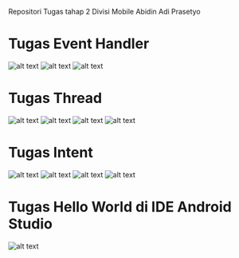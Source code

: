 Repositori Tugas tahap 2 Divisi Mobile Abidin Adi Prasetyo


Tugas Event Handler
====
![alt text](https://github.com/ABIDINADIPRASETYO/Tahap-2-divisi-Mobile/blob/master/Android/SS%20Event%20Handler/Screenshot_20180321-151158.png "SS Event Handler Sebelum di klik")
![alt text](https://github.com/ABIDINADIPRASETYO/Tahap-2-divisi-Mobile/blob/master/Android/SS%20Event%20Handler/Screenshot_20180321-151213.png "SS Event Handler Setelah di klik")
![alt text](https://github.com/ABIDINADIPRASETYO/Tahap-2-divisi-Mobile/blob/master/Android/SS%20Event%20Handler/eventhandler.jpg "Codingan Event Handler di IDE saya yaitu Android Studio")


Tugas Thread
====
![alt text](https://github.com/ABIDINADIPRASETYO/Tahap-2-divisi-Mobile/blob/master/Android/SS%20Thread/Screenshot_20180321-160847.png "SS Thread Sebelum di tekan button start")
![alt text](https://github.com/ABIDINADIPRASETYO/Tahap-2-divisi-Mobile/blob/master/Android/SS%20Thread/Screenshot_20180321-160850.png "SS Thread Setelah di tekan button start")
![alt text](https://github.com/ABIDINADIPRASETYO/Tahap-2-divisi-Mobile/blob/master/Android/SS%20Thread/Screenshot_20180321-160853.png "SS Thread Setelah di tekan button stop")
![alt text](https://github.com/ABIDINADIPRASETYO/Tahap-2-divisi-Mobile/blob/master/Android/SS%20Thread/thread.jpg "Codingan Thread di IDE saya yaitu Android Studio")


Tugas Intent
====
![alt text](https://github.com/ABIDINADIPRASETYO/Tahap-2-divisi-Mobile/blob/master/Android/SS%20intent/Screenshot_20180321-154637.png "Aplikasi Intent menggunakan 2 button, yaitu button1 dan button")
![alt text](https://github.com/ABIDINADIPRASETYO/Tahap-2-divisi-Mobile/blob/master/Android/SS%20intent/Screenshot_20180321-154827.png "Intent pada button 1 yaitu memanggil nomor yang tertera pada gambar tersebut")
![alt text](https://github.com/ABIDINADIPRASETYO/Tahap-2-divisi-Mobile/blob/master/Android/SS%20intent/Screenshot_20180321-154832.png "Intent pada button 2 yaitu untuk membuka setting pada handphone")
![alt text](https://github.com/ABIDINADIPRASETYO/Tahap-2-divisi-Mobile/blob/master/Android/SS%20intent/intent.jpg "Codingan aplikasi intent saya di IDE Android Studio")

Tugas Hello World di IDE Android Studio
==
![alt text](https://github.com/ABIDINADIPRASETYO/Tahap-2-divisi-Mobile/blob/master/SS%20Android%20Studio%20Hello%20World/HelloworldAndroidstudio.jpg "Hello World pada IDE Android Studio saya")




